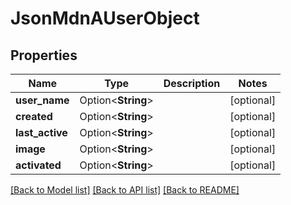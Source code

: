 # JsonMdnAUserObject

## Properties

Name | Type | Description | Notes
------------ | ------------- | ------------- | -------------
**user_name** | Option<**String**> |  | [optional]
**created** | Option<**String**> |  | [optional]
**last_active** | Option<**String**> |  | [optional]
**image** | Option<**String**> |  | [optional]
**activated** | Option<**String**> |  | [optional]

[[Back to Model list]](../README.md#documentation-for-models) [[Back to API list]](../README.md#documentation-for-api-endpoints) [[Back to README]](../README.md)


